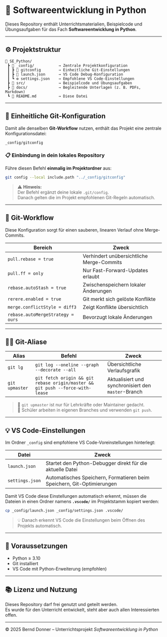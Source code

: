 # 🐍 Softwareentwicklung in Python

Dieses Repository enthält Unterrichtsmaterialien, Beispielcode und Übungsaufgaben für das Fach **Softwareentwicklung in Python**.

---

## ⚙️ Projektstruktur

```
📁 SE_Python/
 ┣ 📁 _config/           → Zentrale Projektkonfiguration
 ┃ ┣ 🧩 gitconfig        → Einheitliche Git-Einstellungen
 ┃ ┣ 🧠 launch.json      → VS Code Debug-Konfiguration
 ┃ ┗ ⚙️ settings.json    → Empfohlene VS Code-Einstellungen
 ┣ 📁 src/               → Beispielcode und Übungsaufgaben
 ┣ 📁 docs/              → Begleitende Unterlagen (z. B. PDFs, Markdown)
 ┗ 📄 README.md          → Diese Datei
```

---

## 🧩 Einheitliche Git-Konfiguration

Damit alle denselben **Git-Workflow** nutzen, enthält das Projekt eine zentrale Konfigurationsdatei:

```
_config/gitconfig
```

### 📋 Einbindung in dein lokales Repository

Führe diesen Befehl **einmalig im Projektordner** aus:

```bash
git config --local include.path "../_config/gitconfig"
```

> ⚠️ **Hinweis:**  
> Der Befehl ergänzt deine lokale `.git/config`.  
> Danach gelten die im Projekt empfohlenen Git-Regeln automatisch.

---

## 🧭 Git-Workflow

Diese Konfiguration sorgt für einen sauberen, linearen Verlauf ohne Merge-Commits.

| Bereich        | Zweck |
|----------------|-------|
| `pull.rebase = true` | Verhindert unübersichtliche Merge-Commits |
| `pull.ff = only` | Nur Fast-Forward-Updates erlaubt |
| `rebase.autoStash = true` | Zwischenspeichern lokaler Änderungen |
| `rerere.enabled = true` | Git merkt sich gelöste Konflikte |
| `merge.conflictStyle = diff3` | Zeigt Konflikte übersichtlich |
| `rebase.autoMergeStrategy = ours` | Bevorzugt lokale Änderungen |

---

## 🧙‍♂️ Git-Aliase

| Alias | Befehl | Zweck |
|--------|---------|-------|
| `git lg` | `git log --oneline --graph --decorate --all` | Übersichtliche Verlaufsgrafik |
| `git upmaster` | `git fetch origin && git rebase origin/master && git push --force-with-lease` | Aktualisiert und synchronisiert den `master`-Branch |

> 🔹 `git upmaster` ist nur für Lehrkräfte oder Maintainer gedacht.  
> 🔹 Schüler arbeiten in eigenen Branches und verwenden `git push`.

---

## 💡 VS Code-Einstellungen

Im Ordner `_config` sind empfohlene VS Code-Voreinstellungen hinterlegt:

| Datei | Zweck |
|--------|--------|
| `launch.json` | Startet den Python-Debugger direkt für die aktuelle Datei |
| `settings.json` | Automatisches Speichern, Formatieren beim Speichern, Git-Optimierungen |

Damit VS Code diese Einstellungen automatisch erkennt, müssen die Dateien in einen Ordner namens **`.vscode/`** im Projektstamm kopiert werden:

```bash
cp _config/launch.json _config/settings.json .vscode/
```

> 💡 Danach erkennt VS Code die Einstellungen beim Öffnen des Projekts automatisch.

---

## 🧰 Voraussetzungen

- Python ≥ 3.10  
- Git installiert  
- VS Code mit Python-Erweiterung (empfohlen)

---

## 📚 Lizenz und Nutzung

Dieses Repository darf frei genutzt und geteilt werden.  
Es wurde für den Unterricht entwickelt, steht aber auch allen Interessierten offen.

---

© 2025 Bernd Donner – Unterrichtsprojekt *Softwareentwicklung in Python*
